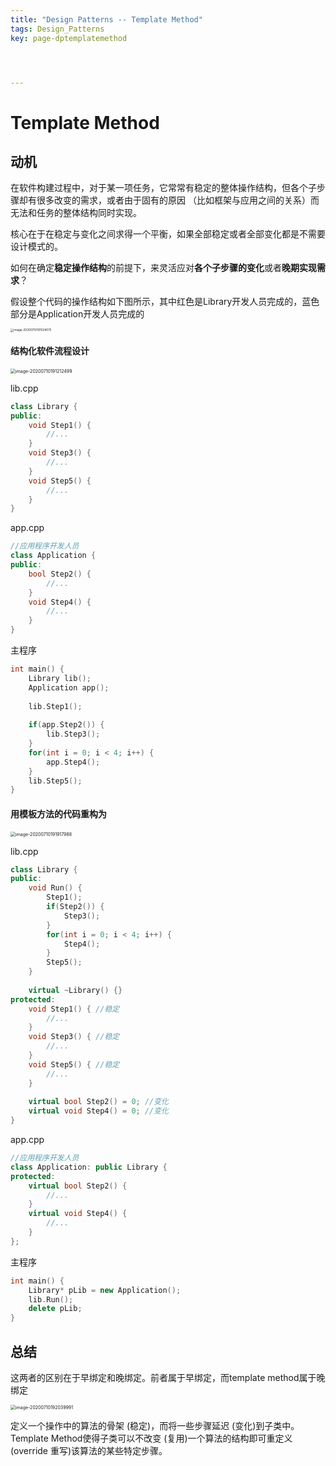 ```yaml
---
title: "Design Patterns -- Template Method"
tags: Design_Patterns
key: page-dptemplatemethod




---
```


<!--more-->

# Template Method

## 动机

在软件构建过程中，对于某一项任务，它常常有稳定的整体操作结构，但各个子步骤却有很多改变的需求，或者由于固有的原因 （比如框架与应用之间的关系）而无法和任务的整体结构同时实现。

核心在于在稳定与变化之间求得一个平衡，如果全部稳定或者全部变化都是不需要设计模式的。

如何在确定**稳定操作结构**的前提下，来灵活应对**各个子步骤的变化**或者**晚期实现需求**？

假设整个代码的操作结构如下图所示，其中红色是Library开发人员完成的，蓝色部分是Application开发人员完成的

<img src="../../../assets/images/image-20200710191024075.png" alt="image-20200710191024075" style="zoom:33%;" />



#### 结构化软件流程设计

<img src="../../../assets/images/image-20200710191212499.png" alt="image-20200710191212499" style="zoom:50%;" />

lib.cpp

```cpp
class Library {
public:
    void Step1() {
        //...
    }
    void Step3() {
        //...
    }
    void Step5() {
        //...
    }
}
```

app.cpp

```cpp
//应用程序开发人员
class Application {
public:
    bool Step2() {
        //...
    }
    void Step4() {
        //...
    }
}
```

主程序

```cpp
int main() {
    Library lib();
    Application app();
    
    lib.Step1();
    
    if(app.Step2()) {
        lib.Step3();
    }
    for(int i = 0; i < 4; i++) {
        app.Step4();
    }
    lib.Step5();
}
```



#### 用模板方法的代码重构为

<img src="../../../assets/images/image-20200710191917988.png" alt="image-20200710191917988" style="zoom:50%;" />

lib.cpp

```cpp
class Library {
public:
    void Run() {
        Step1();
        if(Step2()) {
            Step3();
        }
        for(int i = 0; i < 4; i++) {
            Step4();
        }
        Step5();
    }
    
    virtual ~Library() {}
protected:
    void Step1() { //稳定
        //...
    }
    void Step3() { //稳定
        //...
    }
    void Step5() { //稳定
        //...
    }
    
    virtual bool Step2() = 0; //变化
    virtual void Step4() = 0; //变化
}
```

app.cpp

```cpp
//应用程序开发人员
class Application: public Library {
protected:
    virtual bool Step2() {
        //...
    }
    virtual void Step4() {
        //...
    }
};
```

主程序

```cpp
int main() {
    Library* pLib = new Application();
    lib.Run();
    delete pLib;
}
```



## 总结

这两者的区别在于早绑定和晚绑定。前者属于早绑定，而template method属于晚绑定

<img src="../../../assets/images/image-20200710192039991.png" alt="image-20200710192039991" style="zoom:50%;" />

定义一个操作中的算法的骨架 (稳定)，而将一些步骤延迟 (变化)到子类中。Template Method使得子类可以不改变 (复用)一个算法的结构即可重定义(override 重写)该算法的某些特定步骤。


